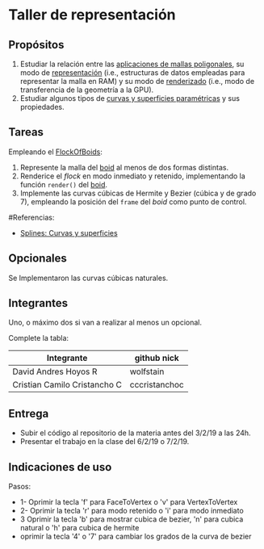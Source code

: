 # Taller de representación

## Propósitos

1. Estudiar la relación entre las [aplicaciones de mallas poligonales](https://github.com/VisualComputing/representation), su modo de [representación](https://en.wikipedia.org/wiki/Polygon_mesh) (i.e., estructuras de datos empleadas para representar la malla en RAM) y su modo de [renderizado](https://processing.org/tutorials/pshape/) (i.e., modo de transferencia de la geometría a la GPU).
2. Estudiar algunos tipos de [curvas y superficies paramétricas](https://github.com/VisualComputing/Curves) y sus propiedades.

## Tareas

Empleando el [FlockOfBoids](https://github.com/VisualComputing/frames/tree/master/examples/demos/FlockOfBoids):

1. Represente la malla del [boid](https://github.com/VisualComputing/frames/blob/master/examples/demos/FlockOfBoids/Boid.pde) al menos de dos formas distintas.
2. Renderice el _flock_ en modo inmediato y retenido, implementando la función ```render()``` del [boid](https://github.com/VisualComputing/frames/blob/master/examples/demos/FlockOfBoids/Boid.pde).
3. Implemente las curvas cúbicas de Hermite y Bezier (cúbica y de grado 7), empleando la posición del `frame` del _boid_ como punto de control.


#Referencias:

  * [Splines: Curvas y superficies](http://www.inf-cr.uclm.es/www/cglez/downloads/docencia/AC/splines.pdf)

## Opcionales

Se Implementaron las curvas cúbicas naturales.

## Integrantes

Uno, o máximo dos si van a realizar al menos un opcional.

Complete la tabla:

| Integrante | github nick |
|------------|-------------|
| David Andres Hoyos R |	wolfstain |
| Cristian Camilo Cristancho C  | cccristanchoc |

## Entrega

* Subir el código al repositorio de la materia antes del 3/2/19 a las 24h.
* Presentar el trabajo en la clase del 6/2/19 o 7/2/19.

## Indicaciones de uso
Pasos:
* 1- Oprimir la tecla 'f' para FaceToVertex o 'v' para VertexToVertex
* 2- Oprimir la tecla 'r' para modo retenido o 'i' para modo inmediato
* 3 Oprimir la tecla 'b' para mostrar cubica de bezier, 'n' para cubica natural o 'h' para cubica de hermite
* oprimir la tecla '4' o '7' para cambiar los grados de la curva de bezier
